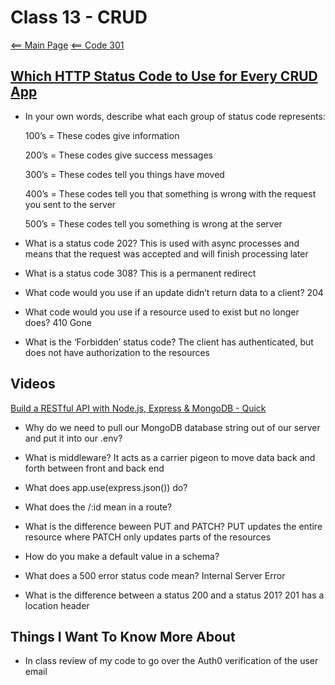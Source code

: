 # Class 13 - CRUD

[<== Main Page](../README.md)
[<== Code 301](../code301/code301.md)

## [Which HTTP Status Code to Use for Every CRUD App](https://www.moesif.com/blog/technical/api-design/Which-HTTP-Status-Code-To-Use-For-Every-CRUD-App/)

- In your own words, describe what each group of status code represents:
  
  100’s = These codes give information

  200’s = These codes give success messages
  
  300’s = These codes tell you things have moved

  400’s = These codes tell you that something is wrong with the request you sent to the server

  500’s = These codes tell you something is wrong at the server

- What is a status code 202? This is used with async processes and means that the request was accepted and will finish processing later

- What is a status code 308? This is a permanent redirect

- What code would you use if an update didn’t return data to a client?  204

- What code would you use if a resource used to exist but no longer does? 410 Gone

- What is the ‘Forbidden’ status code? The client has authenticated, but does not have authorization to the resources

## Videos

[Build a RESTful API with Node.js, Express & MongoDB - Quick](https://www.youtube.com/channel/UCFbNIlppjAuEX4znoulh0Cw)

- Why do we need to pull our MongoDB database string out of our server and put it into our .env?

- What is middleware? It acts as a carrier pigeon to move data back and forth between front and back end

- What does app.use(express.json()) do?

- What does the /:id mean in a route?

- What is the difference beween PUT and PATCH? PUT updates the entire resource where PATCH only updates parts of the resources

- How do you make a default value in a schema?

- What does a 500 error status code mean? Internal Server Error

- What is the difference between a status 200 and a status 201? 201 has a location header

## Things I Want To Know More About 

- In class review of my code to go over the Auth0 verification of the user email

  